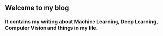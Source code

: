 ## Welcome to my blog
### It contains my writing about Machine Learning, Deep Learning, Computer Vision and things in my life.
